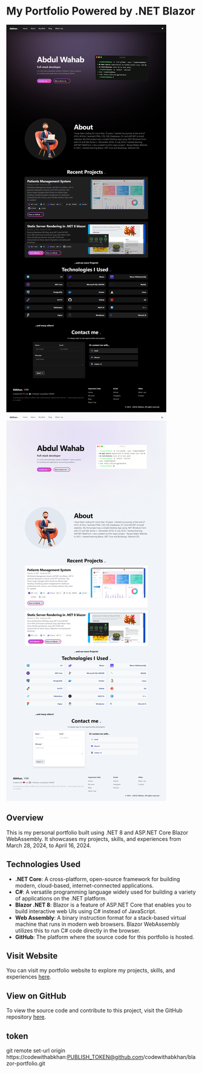 # My Portfolio Powered by .NET Blazor              

![Portfolio](wwwroot/images/projects/blazor-dotnet-wasm-portfolio-github.png)
![Portfolio-light-mode](wwwroot/images/projects/blazor-dotnet-wasm-portfolio-github-light.png)

## Overview

This is my personal portfolio built using .NET 8 and ASP.NET Core Blazor WebAssembly. It showcases my projects, skills, and experiences from March 28, 2024, to April 16, 2024.

## Technologies Used

- **.NET Core**: A cross-platform, open-source framework for building modern, cloud-based, internet-connected applications.
- **C#**: A versatile programming language widely used for building a variety of applications on the .NET platform.
- **Blazor .NET 8**: Blazor is a feature of ASP.NET Core that enables you to build interactive web UIs using C# instead of JavaScript.
- **Web Assembly**: A binary instruction format for a stack-based virtual machine that runs in modern web browsers. Blazor WebAssembly utilizes this to run C# code directly in the browser.
- **GitHub**: The platform where the source code for this portfolio is hosted.

## Visit Website

You can visit my portfolio website to explore my projects, skills, and experiences [here](https://example.com).

## View on GitHub

To view the source code and contribute to this project, visit the GitHub repository [here](https://github.com/CodeWithAbkhan/Blazor-Portfolio).

## token
git remote set-url origin https://codewithabkhan:PUBLISH_TOKEN@github.com/codewithabkhan/blazor-portfolio.git
